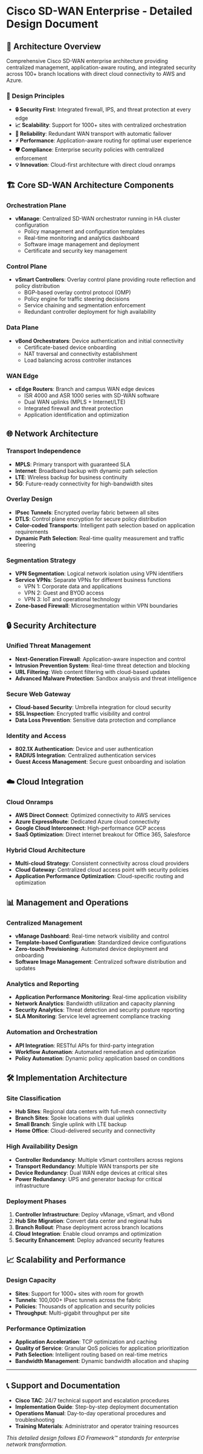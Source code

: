 # Cisco SD-WAN Enterprise - Detailed Design Document

## 📐 **Architecture Overview**

Comprehensive Cisco SD-WAN enterprise architecture providing centralized management, application-aware routing, and integrated security across 100+ branch locations with direct cloud connectivity to AWS and Azure.

### 🎯 **Design Principles**
- **🔒 Security First**: Integrated firewall, IPS, and threat protection at every edge
- **📈 Scalability**: Support for 1000+ sites with centralized orchestration
- **🔄 Reliability**: Redundant WAN transport with automatic failover
- **⚡ Performance**: Application-aware routing for optimal user experience
- **🛡️ Compliance**: Enterprise security policies with centralized enforcement
- **💡 Innovation**: Cloud-first architecture with direct cloud onramps

## 🏗️ **Core SD-WAN Architecture Components**

### **Orchestration Plane**
- **vManage**: Centralized SD-WAN orchestrator running in HA cluster configuration
  - Policy management and configuration templates
  - Real-time monitoring and analytics dashboard
  - Software image management and deployment
  - Certificate and security key management

### **Control Plane**
- **vSmart Controllers**: Overlay control plane providing route reflection and policy distribution
  - BGP-based overlay control protocol (OMP)
  - Policy engine for traffic steering decisions
  - Service chaining and segmentation enforcement
  - Redundant controller deployment for high availability

### **Data Plane**
- **vBond Orchestrators**: Device authentication and initial connectivity
  - Certificate-based device onboarding
  - NAT traversal and connectivity establishment
  - Load balancing across controller instances

### **WAN Edge**
- **cEdge Routers**: Branch and campus WAN edge devices
  - ISR 4000 and ASR 1000 series with SD-WAN software
  - Dual WAN uplinks (MPLS + Internet/LTE)
  - Integrated firewall and threat protection
  - Application identification and optimization

## 🌐 **Network Architecture**

### **Transport Independence**
- **MPLS**: Primary transport with guaranteed SLA
- **Internet**: Broadband backup with dynamic path selection
- **LTE**: Wireless backup for business continuity
- **5G**: Future-ready connectivity for high-bandwidth sites

### **Overlay Design**
- **IPsec Tunnels**: Encrypted overlay fabric between all sites
- **DTLS**: Control plane encryption for secure policy distribution
- **Color-coded Transports**: Intelligent path selection based on application requirements
- **Dynamic Path Selection**: Real-time quality measurement and traffic steering

### **Segmentation Strategy**
- **VPN Segmentation**: Logical network isolation using VPN identifiers
- **Service VPNs**: Separate VPNs for different business functions
  - VPN 1: Corporate data and applications
  - VPN 2: Guest and BYOD access
  - VPN 3: IoT and operational technology
- **Zone-based Firewall**: Microsegmentation within VPN boundaries

## 🔒 **Security Architecture**

### **Unified Threat Management**
- **Next-Generation Firewall**: Application-aware inspection and control
- **Intrusion Prevention System**: Real-time threat detection and blocking
- **URL Filtering**: Web content filtering with cloud-based updates
- **Advanced Malware Protection**: Sandbox analysis and threat intelligence

### **Secure Web Gateway**
- **Cloud-based Security**: Umbrella integration for cloud security
- **SSL Inspection**: Encrypted traffic visibility and control
- **Data Loss Prevention**: Sensitive data protection and compliance

### **Identity and Access**
- **802.1X Authentication**: Device and user authentication
- **RADIUS Integration**: Centralized authentication services
- **Guest Access Management**: Secure guest onboarding and isolation

## ☁️ **Cloud Integration**

### **Cloud Onramps**
- **AWS Direct Connect**: Optimized connectivity to AWS services
- **Azure ExpressRoute**: Dedicated Azure cloud connectivity
- **Google Cloud Interconnect**: High-performance GCP access
- **SaaS Optimization**: Direct internet breakout for Office 365, Salesforce

### **Hybrid Cloud Architecture**
- **Multi-cloud Strategy**: Consistent connectivity across cloud providers
- **Cloud Gateway**: Centralized cloud access point with security policies
- **Application Performance Optimization**: Cloud-specific routing and optimization

## 📊 **Management and Operations**

### **Centralized Management**
- **vManage Dashboard**: Real-time network visibility and control
- **Template-based Configuration**: Standardized device configurations
- **Zero-touch Provisioning**: Automated device deployment and onboarding
- **Software Image Management**: Centralized software distribution and updates

### **Analytics and Reporting**
- **Application Performance Monitoring**: Real-time application visibility
- **Network Analytics**: Bandwidth utilization and capacity planning
- **Security Analytics**: Threat detection and security posture reporting
- **SLA Monitoring**: Service level agreement compliance tracking

### **Automation and Orchestration**
- **API Integration**: RESTful APIs for third-party integration
- **Workflow Automation**: Automated remediation and optimization
- **Policy Automation**: Dynamic policy application based on conditions

## 🛠️ **Implementation Architecture**

### **Site Classification**
- **Hub Sites**: Regional data centers with full-mesh connectivity
- **Branch Sites**: Spoke locations with dual uplinks
- **Small Branch**: Single uplink with LTE backup
- **Home Office**: Cloud-delivered security and connectivity

### **High Availability Design**
- **Controller Redundancy**: Multiple vSmart controllers across regions
- **Transport Redundancy**: Multiple WAN transports per site
- **Device Redundancy**: Dual WAN edge devices at critical sites
- **Power Redundancy**: UPS and generator backup for critical infrastructure

### **Deployment Phases**
1. **Controller Infrastructure**: Deploy vManage, vSmart, and vBond
2. **Hub Site Migration**: Convert data center and regional hubs
3. **Branch Rollout**: Phase deployment across branch locations
4. **Cloud Integration**: Enable cloud onramps and optimization
5. **Security Enhancement**: Deploy advanced security features

## 📈 **Scalability and Performance**

### **Design Capacity**
- **Sites**: Support for 1000+ sites with room for growth
- **Tunnels**: 100,000+ IPsec tunnels across the fabric
- **Policies**: Thousands of application and security policies
- **Throughput**: Multi-gigabit throughput per site

### **Performance Optimization**
- **Application Acceleration**: TCP optimization and caching
- **Quality of Service**: Granular QoS policies for application prioritization
- **Path Selection**: Intelligent routing based on real-time metrics
- **Bandwidth Management**: Dynamic bandwidth allocation and shaping

---

## 📞 **Support and Documentation**

- **Cisco TAC**: 24/7 technical support and escalation procedures
- **Implementation Guide**: Step-by-step deployment documentation
- **Operations Manual**: Day-to-day operational procedures and troubleshooting
- **Training Materials**: Administrator and operator training resources

*This detailed design follows EO Framework™ standards for enterprise network transformation.*
